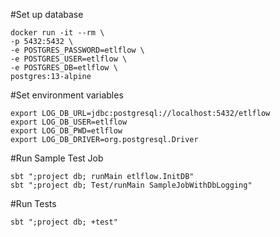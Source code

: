 #Set up database
```shell
docker run -it --rm \
-p 5432:5432 \
-e POSTGRES_PASSWORD=etlflow \
-e POSTGRES_USER=etlflow \
-e POSTGRES_DB=etlflow \
postgres:13-alpine
```

#Set environment variables
```shell
export LOG_DB_URL=jdbc:postgresql://localhost:5432/etlflow
export LOG_DB_USER=etlflow
export LOG_DB_PWD=etlflow
export LOG_DB_DRIVER=org.postgresql.Driver
```

#Run Sample Test Job
```shell
sbt ";project db; runMain etlflow.InitDB"
sbt ";project db; Test/runMain SampleJobWithDbLogging"
```

#Run Tests
```shell
sbt ";project db; +test"
```
